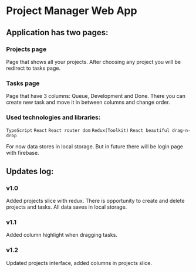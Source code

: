 # Project Manager Web App

## Application has two pages:

### Projects page

Page that shows all your projects. After choosing any project you will be redirect to tasks page.

### Tasks page

Page that have 3 columns: Queue, Development and Done. There you can create new task and move it in between columns and change order.

### Used technologies and libraries:

`TypeScript`
`React`
`React router dom`
`Redux(Toolkit)`
`React beautiful drag-n-drop`

For now data stores in local storage. But in future there will be login page with firebase.

## Updates log:

### v1.0

Added projects slice with redux. There is opportunity to create and delete projects and tasks. All data saves in local storage.

### v1.1

Added column highlight when dragging tasks.

### v1.2

Updated projects interface, added columns in projects slice.

